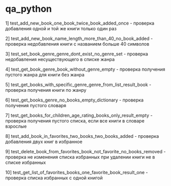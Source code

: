 # qa_python

1] test_add_new_book_one_book_twice_book_added_once - проверка добавления 
одной и той же книги только один раз

2] test_add_new_book_name_length_more_than_40_no_book_added - проверка 
недобавления книги с названием больше 40 символов

3] test_set_book_genre_genre_dont_exist_no_genre_set - проверка 
недобавления 
несуществующего в списке жанра

4] test_get_book_genre_book_without_genre_empty - проверка получения 
пустого 
жанра для книги без жанра

5] test_get_books_with_specific_genre_genre_from_list_result_book - 
проверка 
получения книги по жанру

6] test_get_books_genre_no_books_empty_dictionary - проверка получения 
пустого словаря

7] test_get_books_for_children_age_rating_books_only_result_empty - 
проверка получения пустого списка, если все книги в словаре взрослые

8] test_add_book_in_favorites_two_books_two_books_added - проверка 
добавления двух книг в избранное

9] test_delete_book_from_favorites_book_not_favorite_no_books_removed - 
проверка не изменения списка избранных при удалении книги не в списке 
избранных

10] test_get_list_of_favorites_books_one_favorite_book_result_one - 
проверка списка избранных c одной книгой

